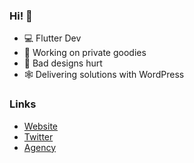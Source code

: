 ### Hi! 👋

- 💻 Flutter Dev
- 🔭 Working on private goodies
- 🤕 Bad designs hurt
- 🕸 Delivering solutions with WordPress
### Links
- [Website](https://julio.mocedesenhos.com/)
- [Twitter](https://twitter.com/JlioTati2)
- [Agency](https://mocedesenhos.com/)
